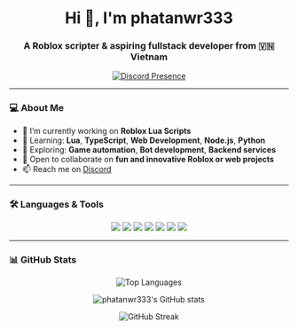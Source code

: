<h1 align="center">Hi 👋, I'm phatanwr333</h1>
<h3 align="center">A Roblox scripter & aspiring fullstack developer from 🇻🇳 Vietnam</h3>

<p align="center">
  <a href="https://discord.com/users/1139063942119960616">
    <img src="https://lanyard-profile-readme.vercel.app/api/1139063942119960616" alt="Discord Presence" />
  </a>
</p>

---

### 💻 About Me

- 🔭 I’m currently working on **Roblox Lua Scripts**  
- 🌱 Learning: **Lua**, **TypeScript**, **Web Development**, **Node.js**, **Python**
- 🧠 Exploring: **Game automation**, **Bot development**, **Backend services**
- 🤝 Open to collaborate on **fun and innovative Roblox or web projects**
- 📫 Reach me on [Discord](https://discord.com/users/1139063942119960616)

---

### 🛠️ Languages & Tools

<p align="center">
  <img src="https://img.shields.io/badge/Lua-2C2D72?style=for-the-badge&logo=lua&logoColor=white" />
  <img src="https://img.shields.io/badge/Node.js-339933?style=for-the-badge&logo=nodedotjs&logoColor=white" />
  <img src="https://img.shields.io/badge/Python-3776AB?style=for-the-badge&logo=python&logoColor=white" />
  <img src="https://img.shields.io/badge/TypeScript-007ACC?style=for-the-badge&logo=typescript&logoColor=white" />
  <img src="https://img.shields.io/badge/JavaScript-F7DF1E?style=for-the-badge&logo=javascript&logoColor=black" />
  <img src="https://img.shields.io/badge/HTML5-E34F26?style=for-the-badge&logo=html5&logoColor=white" />
  <img src="https://img.shields.io/badge/CSS3-1572B6?style=for-the-badge&logo=css3&logoColor=white" />
</p>

---

### 📊 GitHub Stats

<p align="center">
  <img src="https://github-readme-stats.vercel.app/api/top-langs/?username=phatanwr333&layout=compact&theme=radical" alt="Top Languages" />
</p>

<p align="center">
  <img src="https://github-readme-stats.vercel.app/api?username=phatanwr333&show_icons=true&theme=radical" alt="phatanwr333's GitHub stats" />
</p>

<p align="center">
  <img src="https://github-readme-streak-stats.herokuapp.com/?user=phatanwr333&theme=radical" alt="GitHub Streak" />
</p>
